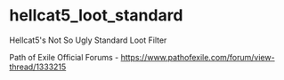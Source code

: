 # hellcat5_loot_standard
Hellcat5's Not So Ugly Standard Loot Filter

Path of Exile Official Forums - 
https://www.pathofexile.com/forum/view-thread/1333215
